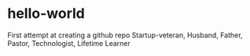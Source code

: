 # hello-world
First attempt at creating a github repo
Startup-veteran, Husband, Father, Pastor, Technologist, Lifetime Learner
